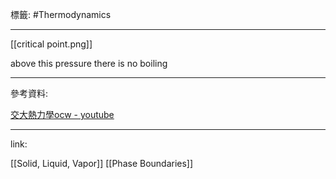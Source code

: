 標籤: #Thermodynamics 

---

[[critical point.png]]

above this pressure there is no boiling

---

參考資料:

[交大熱力學ocw - youtube](https://youtube.com/playlist?list=PLj6E8qlqmkFt83RMhWiOggy669xF9Z3aA)

---

link:

[[Solid, Liquid, Vapor]]
[[Phase Boundaries]]